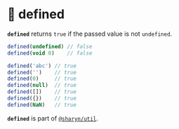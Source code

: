 # 🌹 defined

**`defined`** returns `true` if the passed value is not `undefined`.

```js
defined(undefined) // false
defined(void 0)    // false

defined('abc') // true
defined('')    // true
defined(0)     // true
defined(null)  // true
defined([])    // true
defined({})    // true
defined(NaN)   // true
```

**`defined`** is part of [`@sharyn/util`](https://github.com/sharynjs/sharyn-util/blob/master/README.md).
